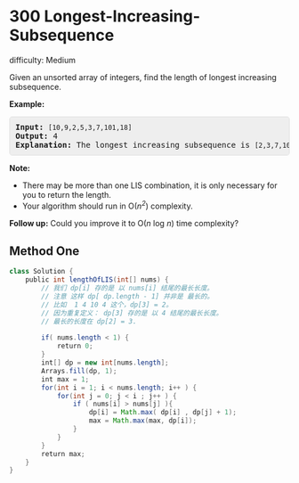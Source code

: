 # 300 Longest-Increasing-Subsequence 
 
difficulty: Medium 
 
<style>
        section pre{
          background-color: #eee;
          border: 1px solid #ddd;
          padding:10px;
          border-radius: 5px;
        }
      </style>
<section>
<div><p>Given an unsorted array of integers, find the length of longest increasing subsequence.</p>
<p><b>Example:</b></p>
<pre><b>Input:</b> <code>[10,9,2,5,3,7,101,18]
</code><b>Output: </b>4 
<strong>Explanation: </strong>The longest increasing subsequence is <code>[2,3,7,101]</code>, therefore the length is <code>4</code>. </pre>
<p><strong>Note: </strong></p>
<ul>
	<li>There may be more than one LIS combination, it is only necessary for you to return the length.</li>
	<li>Your algorithm should run in O(<i>n<sup>2</sup></i>) complexity.</li>
</ul>
<p><b>Follow up:</b> Could you improve it to O(<i>n</i> log <i>n</i>) time complexity?</p>
</div></section>
 
 ## Method One 
 
``` Java
class Solution {
    public int lengthOfLIS(int[] nums) {
        // 我们 dp[i] 存的是 以 nums[i] 结尾的最长长度。
        // 注意 这样 dp[ dp.length - 1] 并非是 最长的。
        // 比如  1 4 10 4 这个，dp[3] = 2。 
        // 因为重复定义： dp[3] 存的是 以 4 结尾的最长长度。
        // 最长的长度在 dp[2] = 3.
        
        if( nums.length < 1) {
            return 0;
        }
        int[] dp = new int[nums.length]; 
        Arrays.fill(dp, 1);
        int max = 1;
        for(int i = 1; i < nums.length; i++ ) {
            for(int j = 0; j < i ; j++ ) {
                if ( nums[i] > nums[j] ){
                    dp[i] = Math.max( dp[i] , dp[j] + 1);
                    max = Math.max(max, dp[i]);
                }
            }
        }
        return max;
    }
}
​
```